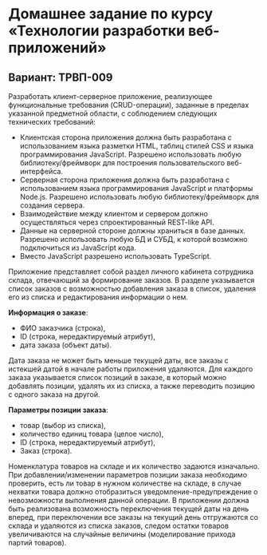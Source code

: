 # Домашнее задание по курсу «Технологии разработки веб-приложений»
## Вариант: ТРВП-009
Разработать клиент-серверное приложение, реализующее функциональные требования (CRUD-операции), заданные в пределах указанной предметной области, с соблюдением следующих технических требований:
- Клиентская сторона приложения должна быть разработана с использованием языка разметки HTML, таблиц стилей CSS и языка программирования JavaScript. Разрешено использовать любую библиотеку/фреймворк для построения пользовательского веб-интерфейса. 
- Серверная сторона приложения должна быть разработана с использованием языка программирования JavaScript и платформы Node.js. Разрешено использовать любую библиотеку/фреймворк для создания сервера. 
- Взаимодействие между клиентом и сервером должно осуществляться через спроектированный REST-like API. 
- Данные на серверной стороне должны храниться в базе данных. Разрешено использовать любую БД и СУБД, к которой возможно подключиться из JavaScript кода. 
- Вместо JavaScript разрешено использовать TypeScript.

Приложение представляет собой раздел личного кабинета сотрудника склада, отвечающий за формирование заказов. В разделе указывается список заказов с возможностью добавления заказа в список, удаления его из списка и редактирования информации о нем. 

**Информация о заказе**: 
- ФИО заказчика (строка), 
- ID (строка, нередактируемый атрибут), 
- дата заказа (объект даты).

Дата заказа не может быть меньше текущей даты, все заказы с истекшей датой в начале работы приложения удаляются. 
Для каждого заказа указывается список позиций в заказе, в который можно добавлять позиции, удалять их из списка, а также переводить позицию с одного заказа на другой.

**Параметры позиции заказа**: 
- товар (выбор из списка), 
- количество единиц товара (целое число), 
- ID (строка, нередактируемый атрибут),
- Заказ (строка).

Номенклатура товаров на складе и их количество задаются изначально. 
При добавлении/изменении параметров позиции заказа необходимо проверить, есть ли товар в нужном количестве на складе, в случае нехватки товара должно отобразиться уведомление-предупреждение о невозможности выполнения данной операции.
В приложении должна быть реализована возможность переключения текущей даты на день вперед, при переключении все заказы на текущий день отгружаются со склада и удаляются из списка заказов, следом остатки товаров увеличиваются на случайные величины (моделирование прихода партий товаров).
